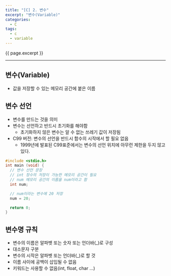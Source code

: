 ```yaml
---
title: "[C] 2. 변수"
excerpt: "변수(Variable)"
categories:
  - C
tags:
  - c
  - variable
---
```

{{ page.excerpt }}
* * *

## 변수(Variable)
- 값을 저장할 수 있는 메모리 공간에 붙은 이름

## 변수 선언
- 변수를 만드는 것을 의미
- 변수는 선언하고 반드시 초기화를 해야함
  - 초기화하지 않은 변수는 알 수 없는 쓰레기 값이 저장됨
- C99 버전: 변수의 선언을 반드시 함수의 시작에서 할 필요 없음
  - 1999년에 발표된 C99표준에서는 변수의 선언 위치에 아무런 제한을 두지 않고 있다.

```c
#include <stdio.h>
int main (void) {
  // 변수 선언 문장
  // int 정수의 저장이 가능한 메모리 공간이 필요
  // num 메모리 공간의 이름을 num이라고 함
  int num;

  // num이라는 변수에 20 저장
  num = 20;

  return 0;
}
```

## 변수명 규칙
- 변수의 이름은 알파벳 또는 숫자 또는 언더바(_)로 구성
- 대소문자 구분
- 변수의 시작은 알파벳 또는 언더바(_)로 할 것
- 이름 사이에 공백이 삽입될 수 없음
- 키워드는 사용할 수 없음(int, float, char …)
